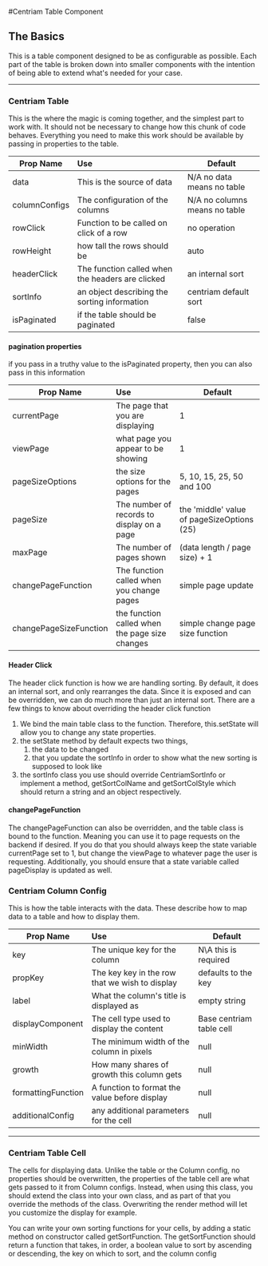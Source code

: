 #Centriam Table Component 


## The Basics

This is a table component designed to be as configurable as possible. Each part of the table is broken down into smaller
components with the intention of being able to extend what's needed for your case. 

---

### Centriam Table

This is the where the magic is coming together, and the simplest part to work with. It should not be necessary 
to change how this chunk of code behaves. Everything you need to make this work should be available by passing
in properties to the table. 

| Prop Name   |          Use                                    |   Default                    |
|-------------|:------------------------------------------------|------------------------------|
|data         | This is the source of data                      | N/A no data means no table   |
|columnConfigs| The configuration of the columns                | N/A no columns means no table|
|rowClick     | Function to be called on click of a row         | no operation                 |
|rowHeight    | how tall the rows should be                     | auto                         |
|headerClick  | The function called when the headers are clicked| an internal sort             |
|sortInfo     | an object describing the sorting information    | centriam default sort        |
|isPaginated  | if the table should be paginated                | false                        |

#### pagination properties
if you pass in a truthy value to the isPaginated property, then you can also pass in this information 

| Prop Name            |          Use                                    |   Default                                   |
|----------------------|:------------------------------------------------|---------------------------------------------|
|currentPage           | The page that you are displaying                | 1                                           |
|viewPage              | what page you appear to be showing              | 1                                           |
|pageSizeOptions       | the size options for the pages                  | 5, 10, 15, 25, 50 and 100                   |
|pageSize              | The number of records to display on a page      | the 'middle' value of pageSizeOptions (25)  |
|maxPage               | The number of pages shown                       | (data length / page size) + 1               |
|changePageFunction    | The function called when you change pages       | simple page update                          |              
|changePageSizeFunction| the function called when the page size changes  | simple change page size function            |

#### Header Click
The header click function is how we are handling sorting. By default, it does an internal sort, and only rearranges the 
data. Since it is exposed and can be overridden, we can do much more than just an internal sort. There are a few things 
to know about overriding the header click function
1) We bind the main table class to the function. Therefore, this.setState will allow you to change any state properties.
2) the setState method by default expects two things, 
    1) the data to be changed
    2) that you update the sortInfo in order to show what the new sorting is supposed to look like
3) the sortInfo class you use should override CentriamSortInfo or implement a method, getSortColName and getSortColStyle
which should return a string and an object respectively. 

#### changePageFunction
The changePageFunction can also be overridden, and the table class is bound to the function. Meaning you can use it to 
page requests on the backend if desired. If you do that you should always keep the state variable currentPage set to 1,
but change the viewPage to whatever page the user is requesting. Additionally, you should ensure that a state variable
called pageDisplay is updated as well. 



### Centriam Column Config
This is how the table interacts with the data. These describe how to map data to a table and how to display them. 

| Prop Name          |          Use                                     |   Default                    |
|--------------------|:-------------------------------------------------|------------------------------|
|key                 | The unique key for the column                    | N\A this is required         |
|propKey             | The key key in the row that we wish to display   | defaults to the key          |
|label               | What the column's title is displayed as          | empty string                 |
|displayComponent    | The cell type used to display the content        | Base centriam table cell     |
|minWidth            | The minimum width of the column in pixels        | null                         |
|growth              | How many shares of growth this column gets       | null                         |
|formattingFunction  | A function to format the value before display    | null                         |
|additionalConfig    | any additional parameters for the cell           | null                         | 
---

### Centriam Table Cell
The cells for displaying data. Unlike the table or the Column config, no properties should be overwritten, 
the properties of the table cell are what gets passed to it from Column configs. Instead, when using this class, you 
should extend the class into your own class, and as part of that you override the methods of the class. Overwriting the
render method will let you customize the display for example. 

You can write your own sorting functions for your cells, by adding a static method on constructor called getSortFunction.
 The getSortFunction should return a function that takes, in order, a boolean value to sort by ascending or descending,
 the key on which to sort, and the column config 